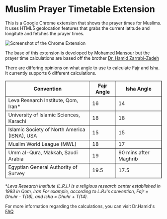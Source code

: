Muslim Prayer Timetable Extension
=================================

This is a Google Chrome extension that shows the prayer times for Muslims. 
It uses HTML5 geolocation features that grabs the current latitude and longitute 
and fetches the prayer times.

![Screenshot of the Chrome Extension](https://github.com/mohamedmansour/prayer-times-extension/raw/master/screenshot.jpg)

The base of this extension is developed by [Mohamed Mansour](http://mohamedmansour.com) but the prayer time calculations are based off the brother
[Dr. Hamid Zarrabi-Zadeh](http://cg.scs.carleton.ca/~zarrabi/home)

There are differing opinions on what angle to use to calculate Fajr and Isha. It currently supports 6 different calculations.

<table border="1">
<tbody>
<tr> <th> Convention </th><th> Fajr Angle </th><th> Isha Angle  </th></tr>	
<tr><td> Leva Research Institute, Qom, Iran* </td><td> 16 </td><td> 14 </td></tr>
<tr><td> University of Islamic Sciences, Karachi </td><td> 18 </td><td> 18 </td></tr>
<tr><td> Islamic Society of North America (ISNA), USA </td><td> 15 </td><td> 15 </td></tr>
<tr><td> Muslim World League (MWL)	</td><td> 18 </td><td> 17 </td></tr>
<tr><td> Umm al-Qura, Makkah, Saudi Arabia </td><td> 19 </td><td> 90 mins after Maghrib </td></tr>
<tr><td> Egyptian General Authority of Survey </td><td> 19.5 </td><td> 17.5 </td></tr>
</tbody>
</table>

**Leva Research Institute (L.R.I.) is a religious research center established in 1993 in Qom, Iran
For example, according to L.R.I's convention, Fajr = Dhuhr - T(16), and Isha = Dhuhr + T(14).*

For more information regarding the calculations, you can visit Dr.Hamid's [FAQ](http://praytimes.org/calculation)